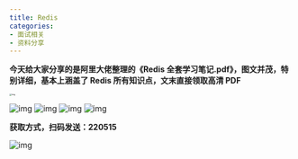 ```yaml
---
title: Redis
categories: 
- 面试相关
- 资料分享
---
```


**今天给大家分享的是阿里大佬整理的《Redis 全套学习笔记.pdf》，图文并茂，特别详细，基本上涵盖了 Redis 所有知识点，文末直接领取高清 PDF**

<img src="https://img-blog.csdnimg.cn/img_convert/98a4006c9c7af2bc7d5fefcdce1d040d.png" alt="img" style="zoom:25%;" />

 ![img](https://img-blog.csdnimg.cn/img_convert/505b17422494113771417edbb053428d.png) ![img](https://img-blog.csdnimg.cn/img_convert/8df017ef9c37567a6e7786c057dc76c3.png) ![img](https://img-blog.csdnimg.cn/img_convert/116d5586e38aa5e6975dfc601035e62c.png) ![img](https://img-blog.csdnimg.cn/img_convert/0a3f4994bf1e234931880d44209190df.png)

**获取方式，扫码发送：220515**

![img](https://img-blog.csdnimg.cn/20210613214230408.jpeg)